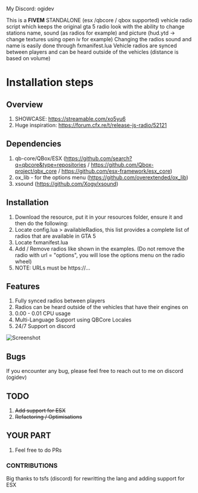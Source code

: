 
My Discord: ogidev

<p>
    This is a <b>FIVEM</b> STANDALONE (esx /qbcore / qbox supported) vehicle radio script which keeps the original gta 5 radio look with the ability to change stations name, sound (as radios for example) and picture (hud.ytd -> change textures using open iv for example)
    Changing the radios sound and name is easily done through fxmanifest.lua
    Vehicle radios are synced between players and can be heard outside of the vehicles (distance is based on volume)
</p>

# Installation steps

## Overview

1. SHOWCASE: https://streamable.com/xo5yu6
2. Huge inspiration: https://forum.cfx.re/t/release-js-radio/52121

## Dependencies

1. qb-core/QBox/ESX (https://github.com/search?q=qbcore&type=repositories / https://github.com/Qbox-project/qbx_core / https://github.com/esx-framework/esx_core)
2. ox_lib - for the options menu (https://github.com/overextended/ox_lib)
3. xsound (https://github.com/Xogy/xsound)

## Installation

1. Download the resource, put it in your resources folder, ensure it and then do the following:
2. Locate config.lua > availableRadios, this list provides a complete list of radios that are available in GTA 5
3. Locate fxmanifest.lua
4. Add / Remove radios like shown in the examples. (Do not remove the radio with url = "options", you will lose the options menu on the radio wheel)
5. NOTE: URLs must be https://...

## Features

1. Fully synced radios between players
2. Radios can be heard outside of the vehicles that have their engines on
3. 0.00 - 0.01 CPU usage
4. Multi-Language Support using QBCore Locales
5. 24/7 Support on discord

![Screenshot](https://cdn.discordapp.com/attachments/1173699009806860308/1173699010482151454/image.png?ex=6564e762&is=65527262&hm=3581b96296c25881a8c668c6c528f5f5ffe977d2aca730bfc762661a4546fea7&)

## Bugs

If you encounter any bug, please feel free to reach out to me on discord (ogidev)

## TODO

1. ~~Add support for ESX~~
2. ~~Refactoring / Optimisations~~

## YOUR PART

1. Feel free to do PRs
### CONTRIBUTIONS

Big thanks to tsfs (discord) for rewritting the lang and adding support for ESX 